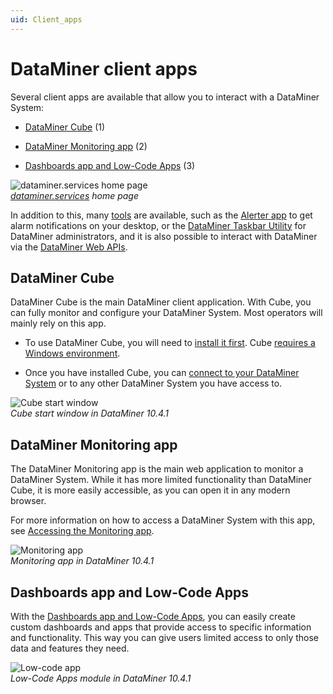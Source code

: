 ```yaml
---
uid: Client_apps
---
```


# DataMiner client apps

Several client apps are available that allow you to interact with a DataMiner System:

- [DataMiner Cube](#dataminer-cube) (1)

- [DataMiner Monitoring app](#dataminer-monitoring-app) (2)

- [Dashboards app and Low-Code Apps](#dashboards-app-and-low-code-apps) (3)

![dataminer.services home page](~/user-guide/images/Accessing_Client_Apps.png)<br>*[dataminer.services](https://dataminer.services/) home page*

In addition to this, many [tools](xref:DataminerTools) are available, such as the [Alerter app](xref:Accessing_Alerter) to get alarm notifications on your desktop, or the [DataMiner&nbsp;Taskbar Utility](xref:Accessing_the_DataMiner_Taskbar_Utility) for DataMiner administrators, and it is also possible to interact with DataMiner via the [DataMiner Web APIs](xref:Using_the_Web_Services_v1).

## DataMiner Cube

DataMiner Cube is the main DataMiner client application. With Cube, you can fully monitor and configure your DataMiner System. Most operators will mainly rely on this app.

- To use DataMiner Cube, you will need to [install it first](xref:Installing_configuring_the_DataMiner_Cube_software). Cube [requires a Windows environment](xref:DataMiner_Client_Requirements).

- Once you have installed Cube, you can [connect to your DataMiner System](xref:Using_the_desktop_app) or to any other DataMiner System you have access to.

![Cube start window](~/user-guide/images/Cube_Start_Window.png)<br/>*Cube start window in DataMiner 10.4.1*

## DataMiner Monitoring app

The DataMiner Monitoring app is the main web application to monitor a DataMiner System. While it has more limited functionality than DataMiner Cube, it is more easily accessible, as you can open it in any modern browser.

For more information on how to access a DataMiner System with this app, see [Accessing the Monitoring app](xref:Accessing_the_Monitoring_app).

![Monitoring app](~/user-guide/images/Monitoring_app.png)<br/>*Monitoring app in DataMiner 10.4.1*

## Dashboards app and Low-Code Apps

With the [Dashboards app and Low-Code Apps](xref:Dashboards_and_Low_Code_Apps), you can easily create custom dashboards and apps that provide access to specific information and functionality. This way you can give users limited access to only those data and features they need.

![Low-code app](~/user-guide/images/Low_Code_App_Example.png)<br/>*Low-Code Apps module in DataMiner 10.4.1*
